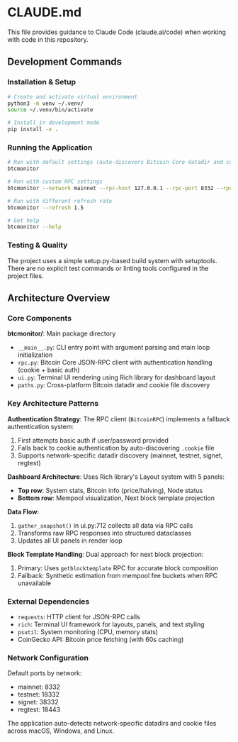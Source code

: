 # CLAUDE.md

This file provides guidance to Claude Code (claude.ai/code) when working with code in this repository.

## Development Commands

### Installation & Setup
```bash
# Create and activate virtual environment
python3 -m venv ~/.venv/
source ~/.venv/bin/activate

# Install in development mode
pip install -e .
```

### Running the Application
```bash
# Run with default settings (auto-discovers Bitcoin Core datadir and cookie)
btcmonitor

# Run with custom RPC settings
btcmonitor --network mainnet --rpc-host 127.0.0.1 --rpc-port 8332 --rpc-user user --rpc-password pass

# Run with different refresh rate
btcmonitor --refresh 1.5

# Get help
btcmonitor --help
```

### Testing & Quality
The project uses a simple setup.py-based build system with setuptools. There are no explicit test commands or linting tools configured in the project files.

## Architecture Overview

### Core Components

**btcmonitor/**: Main package directory
- `__main__.py`: CLI entry point with argument parsing and main loop initialization
- `rpc.py`: Bitcoin Core JSON-RPC client with authentication handling (cookie + basic auth)
- `ui.py`: Terminal UI rendering using Rich library for dashboard layout
- `paths.py`: Cross-platform Bitcoin datadir and cookie file discovery

### Key Architecture Patterns

**Authentication Strategy**: The RPC client (`BitcoinRPC`) implements a fallback authentication system:
1. First attempts basic auth if user/password provided
2. Falls back to cookie authentication by auto-discovering `.cookie` file
3. Supports network-specific datadir discovery (mainnet, testnet, signet, regtest)

**Dashboard Architecture**: Uses Rich library's Layout system with 5 panels:
- **Top row**: System stats, Bitcoin info (price/halving), Node status
- **Bottom row**: Mempool visualization, Next block template projection

**Data Flow**: 
1. `gather_snapshot()` in ui.py:712 collects all data via RPC calls
2. Transforms raw RPC responses into structured dataclasses
3. Updates all UI panels in render loop

**Block Template Handling**: Dual approach for next block projection:
1. Primary: Uses `getblocktemplate` RPC for accurate block composition
2. Fallback: Synthetic estimation from mempool fee buckets when RPC unavailable

### External Dependencies
- `requests`: HTTP client for JSON-RPC calls
- `rich`: Terminal UI framework for layouts, panels, and text styling
- `psutil`: System monitoring (CPU, memory stats)
- CoinGecko API: Bitcoin price fetching (with 60s caching)

### Network Configuration
Default ports by network:
- mainnet: 8332
- testnet: 18332  
- signet: 38332
- regtest: 18443

The application auto-detects network-specific datadirs and cookie files across macOS, Windows, and Linux.